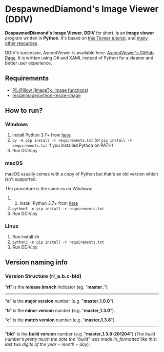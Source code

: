 # DespawnedDiamond's Image Viewer (DDIV)

**DespawnedDiamond's Image Viewer**, **DDIV** for short, is an **image viewer** program written in **Python**. It's based on [this Tkinter tutorial](https://www.youtube.com/watch?v=zg4c92pNFeo), and [many other resources](/CREDITS.md).

DDIV's successor, AscentViewer is available here: [AscentViewer's GitHub Page](https://github.com/despawnedd/AscentViewer).
It is written using C# and XAML instead of Python for a cleaner and better user experience.

## Requirements

- [PIL/Pillow (ImageTk, Image functions)](https://github.com/python-pillow/Pillow)
- [resizeimage/python-resize-image](https://github.com/VingtCinq/python-resize-image)

## How to run?

### Windows 

1. Install Python 3.7+ from [here](https://www.python.org/downloads/)
2. `py -m pip install -r requirements.txt` (or `pip install -r requirements.txt` if you installed Python on PATH)
3. Run DDIV.py

### macOS

macOS usually comes with a copy of Python but that's an old version which isn't supported.

The procedure is the same as on Windows:
1. 1. Install Python 3.7+ from [here](https://www.python.org/downloads/)
2. `python3 -m pip install -r requirements.txt`
3. Run DDIV.py

### Linux

1. Run install.sh
2. `python3 -m pip install -r requirements.txt`
3. Run DDIV.py

## Version naming info

### Version Structure (rl_a.b.c-bld)

"**rl**" is the **release branch** indicator (eg. "**master_**")

---

"**a**" is the **major version** number (e.g. "**master_1.0.0**").

"**b**" is the **minor version** number (e.g. "**master_1.3.0**").

"**c**" is the **match version** number (e.g. "**master_1.3.8**").

---

"**bld**" is the **build version** number (e.g. "**master_1.3.8-201204**") (*The build number's pretty much the date the "build" was made in, formatted like this: last two digits of the  year + month + day*).
